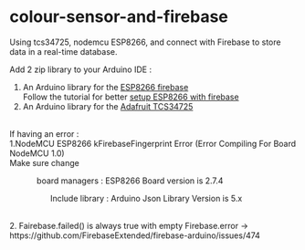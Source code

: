 # colour-sensor-and-firebase
Using tcs34725, nodemcu ESP8266, and connect with Firebase to store data in a real-time database.

Add 2 zip  library to your Arduino IDE :
1. An Arduino library for the [ESP8266 firebase](https://github.com/FirebaseExtended/firebase-arduino)<br>
  Follow the tutorial for better [setup ESP8266 with firebase](https://www.youtube.com/watch?v=EsCkSNrWyq8) 
2. An Arduino library for the [Adafruit TCS34725](https://www.arduino.cc/reference/en/libraries/adafruit-tcs34725/)
</br>
 If having an error :
  <br />
   1.NodeMCU ESP8266 kFirebaseFingerprint Error (Error Compiling For Board NodeMCU 1.0)
  <br />
  Make sure change 
  <br />
  <ol>
  <ul>board managers : ESP8266 Board version is 2.7.4 </li>
  <ul>Include library : Arduino Json Library Version is 5.x </li>
  </ol>
  <br/>
2. Fairebase.failed() is always true with empty Firebase.error -> https://github.com/FirebaseExtended/firebase-arduino/issues/474
